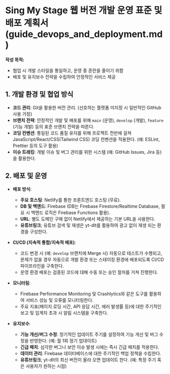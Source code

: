 # Sing My Stage 웹 버전 개발 운영 표준 및 배포 계획서 (guide_devops_and_deployment.md)

**작성 목적:**

- 협업 시 개발 스타일을 통일하고, 운영 중 혼란을 줄이기 위함
- 배포 및 유지보수 전략을 수립하여 안정적인 서비스 제공

## 1. 개발 환경 및 협업 방식

- **코드 관리**: Git을 활용한 버전 관리. (선호하는 플랫폼 미지정 시 일반적인 GitHub 사용 가정)
- **브랜치 전략**: 안정적인 개발 및 배포를 위해 `main` (운영), `develop` (개발), `feature` (기능 개발) 등의 표준 브랜치 전략을 따른다.
- **코딩 컨벤션**: 통일된 코드 품질 유지를 위해 프로젝트 전반에 걸쳐 JavaScript/React/CSS(Tailwind CSS) 코딩 컨벤션을 적용한다. (예: ESLint, Prettier 등의 도구 활용)
- **이슈 트래킹**: 개발 이슈 및 버그 관리를 위한 시스템 (예: GitHub Issues, Jira 등)을 활용한다.

## 2. 배포 및 운영

- **배포 방식**:
  - **주요 호스팅**: Netlify를 통한 프론트엔드 호스팅 (무료).
  - **DB 및 백엔드**: Firebase (DB는 Firebase Firestore/Realtime Database, 필요 시 백엔드 로직은 Firebase Functions 활용).
  - **URL**: 별도 도메인 구매 없이 Netlify에서 제공하는 기본 URL을 사용한다.
  - **유튜브링크**; 유튜브 검색 및 재생은 yt-dlt를 활용하여 광고 없이 재생 되는 환경을 구성한다.

- **CI/CD (지속적 통합/지속적 배포)**:
  - 코드 변경 시 (예: `develop` 브랜치에 Merge 시) 자동으로 테스트가 수행되고, 문제가 없을 경우 자동으로 개발 환경 또는 스테이징 환경에 배포되도록 CI/CD 파이프라인을 구축한다.
  - 운영 환경 배포는 검증된 코드에 대해 수동 또는 승인 절차를 거쳐 진행한다.
- **모니터링**:
  - Firebase Performance Monitoring 및 Crashlytics와 같은 도구를 활용하여 서비스 성능 및 오류를 모니터링한다.
  - 주요 지표(페이지 로딩 시간, API 응답 시간, 에러 발생률 등)에 대한 주기적인 보고 및 임계치 초과 시 알림 시스템을 구축한다.
- **유지보수**:
  - **기능 개선/버그 수정**: 정기적인 업데이트 주기를 설정하여 기능 개선 및 버그 수정을 반영한다. (예: 월 1회 정기 업데이트)
  - **긴급 패치**: 심각한 버그나 보안 이슈 발생 시에는 즉시 긴급 패치를 적용한다.
  - **데이터 관리**: Firebase 데이터베이스에 대한 주기적인 백업 정책을 수립한다.
  - **유튜브링크**; yt-dlt의 최신 버전이 올라 오면 업데이트 한다. (예: 특정 주기 혹은 사용자가 원하는 시점)
